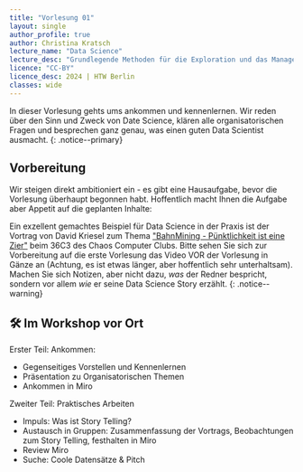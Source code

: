 ```yaml
---
title: "Vorlesung 01"
layout: single
author_profile: true
author: Christina Kratsch
lecture_name: "Data Science"
lecture_desc: "Grundlegende Methoden für die Exploration und das Management von Daten."
licence: "CC-BY"
licence_desc: 2024 | HTW Berlin 
classes: wide
---
```


In dieser Vorlesung gehts ums ankommen und kennenlernen. Wir reden über den Sinn und Zweck von Date Science, klären alle organisatorischen Fragen und besprechen ganz genau, was einen guten Data Scientist ausmacht.
{: .notice--primary}

## Vorbereitung

Wir steigen direkt ambitioniert ein - es gibt eine Hausaufgabe, bevor die Vorlesung überhaupt begonnen habt. Hoffentlich macht Ihnen die Aufgabe aber Appetit auf die geplanten Inhalte:

Ein exzellent gemachtes Beispiel für Data Science in der Praxis ist der Vortrag von David Kriesel zum Thema ["BahnMining - Pünktlichkeit ist eine Zier"](/modules/ex-bahn-ds/index.md) beim 36C3 des Chaos Computer Clubs. Bitte sehen Sie sich zur Vorbereitung auf die erste Vorlesung das Video VOR der Vorlesung in Gänze an (Achtung, es ist etwas länger, aber hoffentlich sehr unterhaltsam). Machen Sie sich Notizen, aber nicht dazu, *was* der Redner bespricht, sondern vor allem *wie* er seine Data Science Story erzählt.
{: .notice--warning}

## 🛠 Im Workshop vor Ort

Erster Teil: Ankommen:
* Gegenseitiges Vorstellen und Kennenlernen
* Präsentation zu Organisatorischen Themen
* Ankommen in Miro
  
Zweiter Teil: Praktisches Arbeiten
* Impuls: Was ist Story Telling?
* Austausch in Gruppen: Zusammenfassung der Vortrags, Beobachtungen zum Story Telling, festhalten in Miro
* Review Miro
* Suche: Coole Datensätze & Pitch
